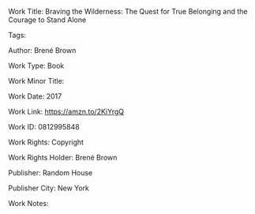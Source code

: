 Work Title: Braving the Wilderness: The Quest for True Belonging and the Courage to Stand Alone 

Tags: 

Author: Brené Brown

Work Type: Book 

Work Minor Title:  

Work Date: 2017

Work Link: https://amzn.to/2KiYrgQ 

Work ID:  0812995848

Work Rights:  Copyright

Work Rights Holder:  Brené Brown

Publisher:  Random House

Publisher City:  New York

Work Notes: 

